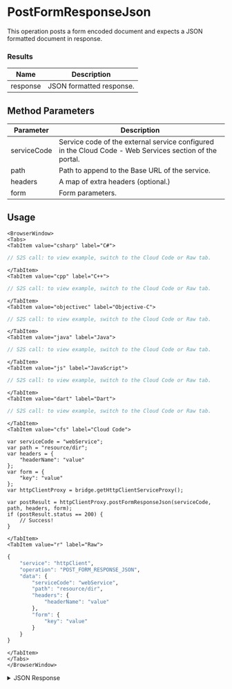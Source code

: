 # PostFormResponseJson

This operation posts a form encoded document and expects a JSON formatted document in response.

### Results

| Name     | Description              |
| -------- | ------------------------ |
| response | JSON formatted response. |

<PartialServop service_name="httpClient" operation_name="POST_FORM_RESPONSE_JSON" />

## Method Parameters

| Parameter   | Description                                                                                             |
| ----------- | ------------------------------------------------------------------------------------------------------- |
| serviceCode | Service code of the external service configured in the Cloud Code - Web Services section of the portal. |
| path        | Path to append to the Base URL of the service.                                                          |
| headers     | A map of extra headers (optional.)                                                                      |
| form        | Form parameters.                                                                                        |

## Usage

```mdx-code-block
<BrowserWindow>
<Tabs>
<TabItem value="csharp" label="C#">
```

```csharp
// S2S call: to view example, switch to the Cloud Code or Raw tab.
```

```mdx-code-block
</TabItem>
<TabItem value="cpp" label="C++">
```

```cpp
// S2S call: to view example, switch to the Cloud Code or Raw tab.
```

```mdx-code-block
</TabItem>
<TabItem value="objectivec" label="Objective-C">
```

```objectivec
// S2S call: to view example, switch to the Cloud Code or Raw tab.
```

```mdx-code-block
</TabItem>
<TabItem value="java" label="Java">
```

```java
// S2S call: to view example, switch to the Cloud Code or Raw tab.
```

```mdx-code-block
</TabItem>
<TabItem value="js" label="JavaScript">
```

```javascript
// S2S call: to view example, switch to the Cloud Code or Raw tab.
```

```mdx-code-block
</TabItem>
<TabItem value="dart" label="Dart">
```

```dart
// S2S call: to view example, switch to the Cloud Code or Raw tab.
```

```mdx-code-block
</TabItem>
<TabItem value="cfs" label="Cloud Code">
```

```cfscript
var serviceCode = "webService";
var path = "resource/dir";
var headers = {
	"headerName": "value"
};
var form = {
	"key": "value"
};
var httpClientProxy = bridge.getHttpClientServiceProxy();

var postResult = httpClientProxy.postFormResponseJson(serviceCode, path, headers, form);
if (postResult.status == 200) {
    // Success!
}
```

```mdx-code-block
</TabItem>
<TabItem value="r" label="Raw">
```

```r
{
	"service": "httpClient",
	"operation": "POST_FORM_RESPONSE_JSON",
	"data": {
		"serviceCode": "webService",
		"path": "resource/dir",
		"headers": {
			"headerName": "value"
		},
		"form": {
			"key": "value"
		}
	}
}
```

```mdx-code-block
</TabItem>
</Tabs>
</BrowserWindow>
```

<details>
<summary>JSON Response</summary>

```json
{
    "packetId": 1,
    "messageResponses": [
        {
            "status": 200,
            "data": {
                "response": "Text response"
            }
        }
    ]
}
```

</details>
